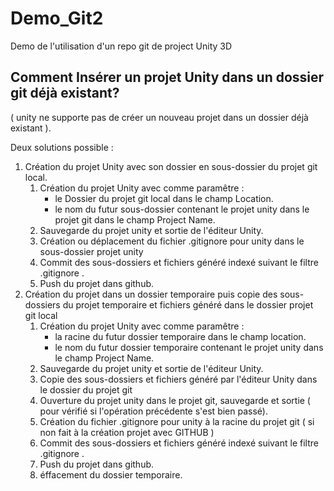 # Demo_Git2

Demo de l'utilisation d'un repo git de project Unity 3D

## Comment Insérer un projet Unity dans un dossier git déjà existant?

( unity ne supporte pas de créer un nouveau projet dans un dossier déjà existant ).

Deux solutions possible :

1. Création du projet Unity avec son dossier en sous-dossier du projet git local.
    1. Création du projet Unity avec comme paramêtre :
        * le Dossier du projet git local dans le champ Location.
        * le nom du futur sous-dossier contenant le projet unity dans le projet git dans le champ Project Name.
    2. Sauvegarde du projet unity et sortie de l'éditeur Unity.
    3. Création ou déplacement du fichier .gitignore pour unity dans le sous-dossier projet unity
    4. Commit des sous-dossiers et fichiers généré indexé suivant le filtre .gitignore .
    5. Push du projet dans github.
2. Création du projet dans un dossier temporaire puis copie des sous-dossiers du projet temporaire et fichiers généré dans le dossier projet git local
    1. Création du projet Unity avec comme paramêtre :
        * la racine du futur dossier temporaire dans le champ location.
        * le nom du futur dossier temporaire contenant le projet unity dans le champ Project Name.
    2. Sauvegarde du projet unity et sortie de l'éditeur Unity.
    3. Copie des sous-dossiers et fichiers généré par l'éditeur Unity dans le dossier du projet git
    4. Ouverture du projet unity dans le projet git, sauvegarde et sortie ( pour vérifié si l'opération précédente s'est bien passé).
    5. Création du fichier .gitignore pour unity à la racine du projet git ( si non fait à la création projet avec GITHUB )
    6. Commit des sous-dossiers et fichiers généré indexé suivant le filtre .gitignore .
    7. Push du projet dans github.
    8. éffacement du dossier temporaire.
